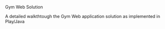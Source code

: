 Gym Web Solution

A detailed walkthtough the Gym Web application solution as implemented in Play/Java